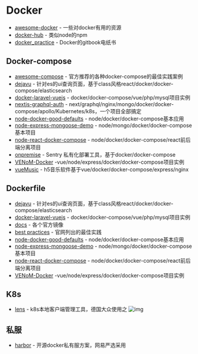 # Docker

- [awesome-docker](https://github.com/veggiemonk/awesome-docker) - 一些对docker有用的资源
- [docker-hub](https://hub.docker.com/) - 类似node的npm
- [docker_practice](https://github.com/yeasy/docker_practice) - Docker的gitbook电纸书

## Docker-compose

- [awesome-compose](https://github.com/docker/awesome-compose) - 官方推荐的各种docker-compose的最佳实践案例
- [dejavu](https://github.com/appbaseio/dejavu) - 针对es的ui查询页面，基于class风格react/docker/docker-compose/elasticsearch
- [docker-laravel-vuejs](https://github.com/gliterd/docker-laravel-vuejs) - docker/docker-compose/vue/php/mysql项目实例
- [nextjs-graphql-auth](https://github.com/nreoch25/nextjs-graphql-auth) - next/graphql/nginx/mongo/docker/docker-compose/apollo/Kubernetes/k8s，一个项目全部搞定
- [node-docker-good-defaults](https://github.com/BretFisher/node-docker-good-defaults) - node/docker/docker-compose基本应用
- [node-express-mongoose-demo](https://github.com/madhums/node-express-mongoose-demo) - node/mongo/docker/docker-compose基本项目
- [node-react-docker-compose](https://github.com/mrcoles/node-react-docker-compose) - node/docker/docker-compose/react前后端分离项目
- [onpremise](https://github.com/getsentry/onpremise) - Sentry 私有化部署工具，基于docker/docker-compose
- [VENoM-Docker](https://github.com/jamesaud/VENoM-Docker) -vue/node/express/docker/docker-compose项目实例
- [vueMusic](https://github.com/xieyezi/vueMusic) - h5音乐软件基于vue/docker/docker-compose/express/nginx

## Dockerfile

- [dejavu](https://github.com/appbaseio/dejavu) - 针对es的ui查询页面，基于class风格react/docker/docker-compose/elasticsearch
- [docker-laravel-vuejs](https://github.com/gliterd/docker-laravel-vuejs) - docker/docker-compose/vue/php/mysql项目实例
- [docs](https://github.com/docker-library/docs) - 各个官方镜像
- [best practices](https://docs.docker.com/develop/develop-images/dockerfile_best-practices/) - 官网列出的最佳实践
- [node-docker-good-defaults](https://github.com/BretFisher/node-docker-good-defaults) - node/docker/docker-compose基本应用
- [node-express-mongoose-demo](https://github.com/madhums/node-express-mongoose-demo) - node/mongo/docker/docker-compose基本项目
- [node-react-docker-compose](https://github.com/mrcoles/node-react-docker-compose) - node/docker/docker-compose/react前后端分离项目
- [VENoM-Docker](https://github.com/jamesaud/VENoM-Docker) -vue/node/express/docker/docker-compose项目实例

## K8s

- [lens](https://github.com/lensapp/lens) - k8s本地客户端管理工具，德国大众使用之 ![img](https://img.shields.io/github/stars/lensapp/lens)

## 私服

- [harbor](https://github.com/goharbor/harbor) - 开源docker私有服方案，网易严选采用
